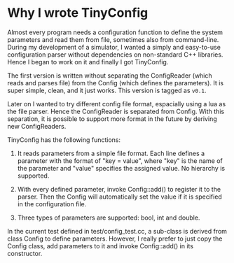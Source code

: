 Why I wrote TinyConfig
======================

Almost every program needs a configuration function to define the system
parameters and read them from file, sometimes also from command-line. During
my development of a simulator, I wanted a simply and easy-to-use configuration
parser without dependencies on non-standard C++ libraries. Hence I began to work 
on it and finally I got TinyConfig. 

The first version is written without separating the ConfigReader (which reads 
and parses file) from the Config (which defines the parameters). It is super 
simple, clean, and it just works. This version is tagged as `v0.1`.

Later on I wanted to try different config file format, espacially using a lua as 
the file parser. Hence the ConfigReader is separated from Config. With this 
separation, it is possible to support more format in the future by deriving new 
ConfigReaders. 

TinyConfig has the following functions:

1. It reads parameters from a simple file format. Each line defines a parameter 
with the format of "key = value", where "key" is the name of the parameter 
and "value" specifies the assigned value. No hierarchy is supported.

2. With every defined parameter, invoke Config::add() to register it to the 
parser. Then the Config will automatically set the value if it is specified in 
the configuration file.

3. Three types of parameters are supported: bool, int and double.

In the current test defined in test/config_test.cc, a sub-class is derived from
class Config to define parameters. However, I really prefer to just copy the 
Config class, add parameters to it and invoke Config::add() in its constructor.


